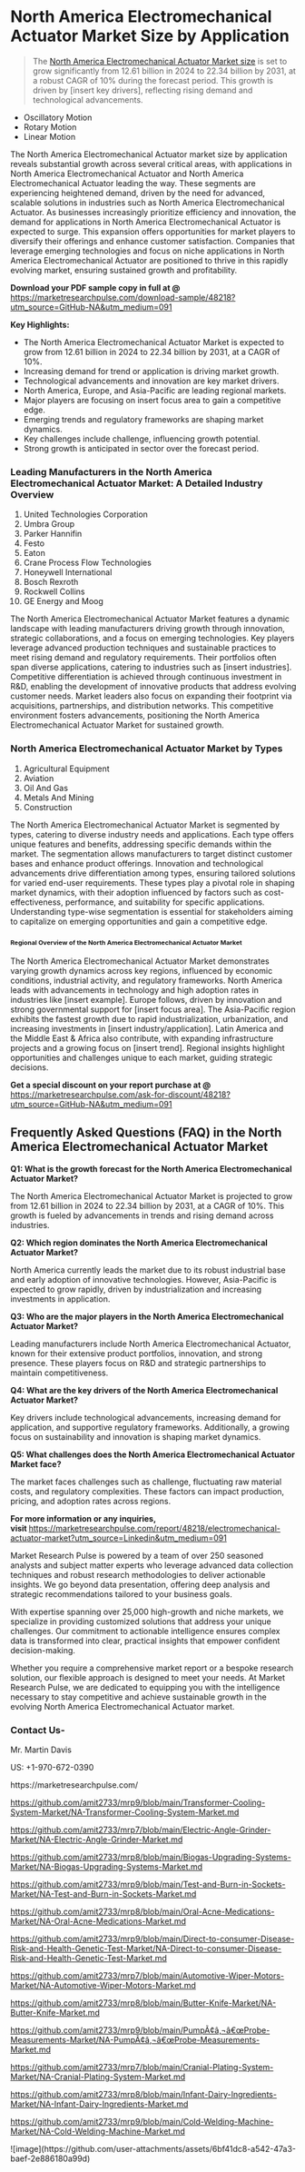 <h1>North America Electromechanical Actuator Market&nbsp;Size by Application</h1><blockquote><p>The <a href="https://marketresearchpulse.com/download-sample/48218?utm_source=GitHub-NA&amp;utm_medium=091">North America Electromechanical Actuator Market size</a> is set to grow significantly from 12.61 billion in 2024 to 22.34 billion by 2031, at a robust CAGR of 10% during the forecast period. This growth is driven by [insert key drivers], reflecting rising demand and technological advancements.</p></blockquote><ul><li>Oscillatory Motion<li> Rotary Motion<li> Linear Motion</li></ul><p>The North America Electromechanical Actuator market size by application reveals substantial growth across several critical areas, with applications in North America Electromechanical Actuator and North America Electromechanical Actuator leading the way. These segments are experiencing heightened demand, driven by the need for advanced, scalable solutions in industries such as North America Electromechanical Actuator. As businesses increasingly prioritize efficiency and innovation, the demand for applications in North America Electromechanical Actuator is expected to surge. This expansion offers opportunities for market players to diversify their offerings and enhance customer satisfaction. Companies that leverage emerging technologies and focus on niche applications in North America Electromechanical Actuator are positioned to thrive in this rapidly evolving market, ensuring sustained growth and profitability.</p><p><strong>Download your PDF sample copy in full at @ </strong><a href="https://marketresearchpulse.com/download-sample/48218?utm_source=GitHub-NA&amp;utm_medium=091">https://marketresearchpulse.com/download-sample/48218?utm_source=GitHub-NA&amp;utm_medium=091</a></p><p><strong>Key Highlights: </strong></p><ul><li>The North America Electromechanical Actuator Market is expected to grow from 12.61 billion in 2024 to 22.34 billion by 2031, at a CAGR of 10%.</li><li>Increasing demand for trend or application is driving market growth.</li><li>Technological advancements and innovation are key market drivers.</li><li>North America, Europe, and Asia-Pacific are leading regional markets.</li><li>Major players are focusing on insert focus area to gain a competitive edge.</li><li>Emerging trends and regulatory frameworks are shaping market dynamics.</li><li>Key challenges include challenge, influencing growth potential.</li><li>Strong growth is anticipated in sector over the forecast period.</li></ul><h3>Leading Manufacturers in the North America Electromechanical Actuator Market: A Detailed Industry Overview</h3><ol><li>United Technologies Corporation</li><li>Umbra Group</li><li>Parker Hannifin</li><li>Festo</li><li>Eaton</li><li>Crane Process Flow Technologies</li><li>Honeywell International</li><li>Bosch Rexroth</li><li>Rockwell Collins</li><li>GE Energy and Moog</li></ol><div class="flex max-w-full flex-col flex-grow"><div class="min-h-8 text-message flex w-full flex-col items-end gap-2 whitespace-normal break-words [.text-message+&amp;]:mt-5" dir="auto" data-message-author-role="assistant" data-message-id="fd8432e4-4910-450d-b182-61b7bfb0a01f" data-message-model-slug="gpt-4o"><div class="flex w-full flex-col gap-1 empty:hidden first:pt-[3px]"><div class="markdown prose w-full break-words dark:prose-invert light"><p>The North America Electromechanical Actuator Market features a dynamic landscape with leading manufacturers driving growth through innovation, strategic collaborations, and a focus on emerging technologies. Key players leverage advanced production techniques and sustainable practices to meet rising demand and regulatory requirements. Their portfolios often span diverse applications, catering to industries such as [insert industries]. Competitive differentiation is achieved through continuous investment in R&amp;D, enabling the development of innovative products that address evolving customer needs. Market leaders also focus on expanding their footprint via acquisitions, partnerships, and distribution networks. This competitive environment fosters advancements, positioning the North America Electromechanical Actuator Market for sustained growth.</p></div></div></div></div><h3>North America Electromechanical Actuator Market by Types</h3><ol><li>Agricultural Equipment<li> Aviation<li> Oil And Gas<li> Metals And Mining<li> Construction</li></ol><div class="flex max-w-full flex-col flex-grow"><div class="min-h-8 text-message flex w-full flex-col items-end gap-2 whitespace-normal break-words [.text-message+&amp;]:mt-5" dir="auto" data-message-author-role="assistant" data-message-id="084470be-0bb7-4664-bddf-5156b4f41249" data-message-model-slug="gpt-4o-mini"><div class="flex w-full flex-col gap-1 empty:hidden first:pt-[3px]"><div class="markdown prose w-full break-words dark:prose-invert light"><p>The North America Electromechanical Actuator Market is segmented by types, catering to diverse industry needs and applications. Each type offers unique features and benefits, addressing specific demands within the market. The segmentation allows manufacturers to target distinct customer bases and enhance product offerings. Innovation and technological advancements drive differentiation among types, ensuring tailored solutions for varied end-user requirements. These types play a pivotal role in shaping market dynamics, with their adoption influenced by factors such as cost-effectiveness, performance, and suitability for specific applications. Understanding type-wise segmentation is essential for stakeholders aiming to capitalize on emerging opportunities and gain a competitive edge.</p></div></div></div></div><h3><span style="font-size: 11px;">Regional Overview of the North America Electromechanical Actuator Market</span></h3><div class="flex max-w-full flex-col flex-grow"><div class="min-h-8 text-message flex w-full flex-col items-end gap-2 whitespace-normal break-words [.text-message+&amp;]:mt-5" dir="auto" data-message-author-role="assistant" data-message-id="e9038762-ce64-4e30-91c9-9bd413514231" data-message-model-slug="gpt-4o-mini"><div class="flex w-full flex-col gap-1 empty:hidden first:pt-[3px]"><div class="markdown prose w-full break-words dark:prose-invert light"><p>The North America Electromechanical Actuator Market demonstrates varying growth dynamics across key regions, influenced by economic conditions, industrial activity, and regulatory frameworks. North America leads with advancements in technology and high adoption rates in industries like [insert example]. Europe follows, driven by innovation and strong governmental support for [insert focus area]. The Asia-Pacific region exhibits the fastest growth due to rapid industrialization, urbanization, and increasing investments in [insert industry/application]. Latin America and the Middle East &amp; Africa also contribute, with expanding infrastructure projects and a growing focus on [insert trend]. Regional insights highlight opportunities and challenges unique to each market, guiding strategic decisions.</p></div></div></div></div><p><strong>Get a special discount on your report purchase at @ </strong><a href="https://marketresearchpulse.com/ask-for-discount/48218?utm_source=GitHub-NA&amp;utm_medium=091">https://marketresearchpulse.com/ask-for-discount/48218?utm_source=GitHub-NA&amp;utm_medium=091</a></p><h2>Frequently Asked Questions (FAQ) in the North America Electromechanical Actuator Market</h2><p><strong>Q1: What is the growth forecast for the North America Electromechanical Actuator Market?</strong></p><p>The North America Electromechanical Actuator Market is projected to grow from 12.61 billion in 2024 to 22.34 billion by 2031, at a CAGR of 10%. This growth is fueled by advancements in trends and rising demand across industries.</p><p><strong>Q2: Which region dominates the North America Electromechanical Actuator Market?</strong></p><p>North America currently leads the market due to its robust industrial base and early adoption of innovative technologies. However, Asia-Pacific is expected to grow rapidly, driven by industrialization and increasing investments in application.</p><p><strong>Q3: Who are the major players in the North America Electromechanical Actuator Market?</strong></p><p>Leading manufacturers include North America Electromechanical Actuator, known for their extensive product portfolios, innovation, and strong presence. These players focus on R&amp;D and strategic partnerships to maintain competitiveness.</p><p><strong>Q4: What are the key drivers of the North America Electromechanical Actuator Market?</strong></p><p>Key drivers include technological advancements, increasing demand for application, and supportive regulatory frameworks. Additionally, a growing focus on sustainability and innovation is shaping market dynamics.</p><p><strong>Q5: What challenges does the North America Electromechanical Actuator Market face?</strong></p><p>The market faces challenges such as challenge, fluctuating raw material costs, and regulatory complexities. These factors can impact production, pricing, and adoption rates across regions.</p><p><strong>For more information or any inquiries, visit&nbsp;</strong><a href="https://marketresearchpulse.com/report/48218/electromechanical-actuator-market?utm_source=Linkedin&utm_medium=091">https://marketresearchpulse.com/report/48218/electromechanical-actuator-market?utm_source=Linkedin&utm_medium=091</a></p><p>Market Research Pulse is powered by a team of over 250 seasoned analysts and subject matter experts who leverage advanced data collection techniques and robust research methodologies to deliver actionable insights. We go beyond data presentation, offering deep analysis and strategic recommendations tailored to your business goals.</p><p>With expertise spanning over 25,000 high-growth and niche markets, we specialize in providing customized solutions that address your unique challenges. Our commitment to actionable intelligence ensures complex data is transformed into clear, practical insights that empower confident decision-making.</p><p>Whether you require a comprehensive market report or a bespoke research solution, our flexible approach is designed to meet your needs. At Market Research Pulse, we are dedicated to equipping you with the intelligence necessary to stay competitive and achieve sustainable growth in the evolving North America Electromechanical Actuator market.</p><h3><strong>Contact Us-</strong></h3><p>Mr. Martin Davis</p><p>US: +1-970-672-0390</p><p>https://marketresearchpulse.com/</p><p><a href="https://github.com/amit2733/mrp9/blob/main/Transformer-Cooling-System-Market/NA-Transformer-Cooling-System-Market.md">https://github.com/amit2733/mrp9/blob/main/Transformer-Cooling-System-Market/NA-Transformer-Cooling-System-Market.md</a></p><p><a href="https://github.com/amit2733/mrp7/blob/main/Electric-Angle-Grinder-Market/NA-Electric-Angle-Grinder-Market.md">https://github.com/amit2733/mrp7/blob/main/Electric-Angle-Grinder-Market/NA-Electric-Angle-Grinder-Market.md</a></p><p><a href="https://github.com/amit2733/mrp8/blob/main/Biogas-Upgrading-Systems-Market/NA-Biogas-Upgrading-Systems-Market.md">https://github.com/amit2733/mrp8/blob/main/Biogas-Upgrading-Systems-Market/NA-Biogas-Upgrading-Systems-Market.md</a></p><p><a href="https://github.com/amit2733/mrp9/blob/main/Test-and-Burn-in-Sockets-Market/NA-Test-and-Burn-in-Sockets-Market.md">https://github.com/amit2733/mrp9/blob/main/Test-and-Burn-in-Sockets-Market/NA-Test-and-Burn-in-Sockets-Market.md</a></p><p><a href="https://github.com/amit2733/mrp8/blob/main/Oral-Acne-Medications-Market/NA-Oral-Acne-Medications-Market.md">https://github.com/amit2733/mrp8/blob/main/Oral-Acne-Medications-Market/NA-Oral-Acne-Medications-Market.md</a></p><p><a href="https://github.com/amit2733/mrp9/blob/main/Direct-to-consumer-Disease-Risk-and-Health-Genetic-Test-Market/NA-Direct-to-consumer-Disease-Risk-and-Health-Genetic-Test-Market.md">https://github.com/amit2733/mrp9/blob/main/Direct-to-consumer-Disease-Risk-and-Health-Genetic-Test-Market/NA-Direct-to-consumer-Disease-Risk-and-Health-Genetic-Test-Market.md</a></p><p><a href="https://github.com/amit2733/mrp7/blob/main/Automotive-Wiper-Motors-Market/NA-Automotive-Wiper-Motors-Market.md">https://github.com/amit2733/mrp7/blob/main/Automotive-Wiper-Motors-Market/NA-Automotive-Wiper-Motors-Market.md</a></p><p><a href="https://github.com/amit2733/mrp8/blob/main/Butter-Knife-Market/NA-Butter-Knife-Market.md">https://github.com/amit2733/mrp8/blob/main/Butter-Knife-Market/NA-Butter-Knife-Market.md</a></p><p><a href="https://github.com/amit2733/mrp9/blob/main/PumpÃ¢â‚¬â€œProbe-Measurements-Market/NA-PumpÃ¢â‚¬â€œProbe-Measurements-Market.md">https://github.com/amit2733/mrp9/blob/main/PumpÃ¢â‚¬â€œProbe-Measurements-Market/NA-PumpÃ¢â‚¬â€œProbe-Measurements-Market.md</a></p><p><a href="https://github.com/amit2733/mrp7/blob/main/Cranial-Plating-System-Market/NA-Cranial-Plating-System-Market.md">https://github.com/amit2733/mrp7/blob/main/Cranial-Plating-System-Market/NA-Cranial-Plating-System-Market.md</a></p><p><a href="https://github.com/amit2733/mrp8/blob/main/Infant-Dairy-Ingredients-Market/NA-Infant-Dairy-Ingredients-Market.md">https://github.com/amit2733/mrp8/blob/main/Infant-Dairy-Ingredients-Market/NA-Infant-Dairy-Ingredients-Market.md</a></p><p><a href="https://github.com/amit2733/mrp9/blob/main/Cold-Welding-Machine-Market/NA-Cold-Welding-Machine-Market.md">https://github.com/amit2733/mrp9/blob/main/Cold-Welding-Machine-Market/NA-Cold-Welding-Machine-Market.md</a></p>
![image](https://github.com/user-attachments/assets/6bf41dc8-a542-47a3-baef-2e886180a99d)
